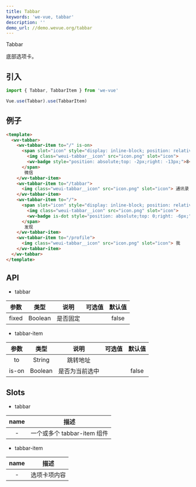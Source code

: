 ```yaml
---
title: Tabbar
keywords: 'we-vue, tabbar'
description: ''
demo_url: //demo.wevue.org/tabbar
---
```


Tabbar

底部选项卡。

## 引入

```js
import { Tabbar, TabbarItem } from 'we-vue'

Vue.use(Tabbar).use(TabbarItem)
```

## 例子

```html
<template>
  <wv-tabbar>
    <wv-tabbar-item to="/" is-on>
      <span slot="icon" style="display: inline-block; position: relative;">
        <img class="weui-tabbar__icon" src="icon.png" slot="icon">
        <wv-badge style="position: absolute;top: -2px;right: -13px;">8</wv-badge>
      </span>
       微信
    </wv-tabbar-item>
    <wv-tabbar-item to="/tabbar">
      <img class="weui-tabbar__icon" src="icon.png" slot="icon"> 通讯录
    </wv-tabbar-item>
    <wv-tabbar-item to="/">
      <span slot="icon" style="display: inline-block; position: relative;">
        <img class="weui-tabbar__icon" src="icon.png" slot="icon">
        <wv-badge is-dot style="position: absolute;top: 0;right: -6px;">8</wv-badge>
      </span>
       发现
    </wv-tabbar-item>
    <wv-tabbar-item to="/profile">
      <img class="weui-tabbar__icon" src="icon.png" slot="icon"> 我
    </wv-tabbar-item>
  </wv-tabbar>
</template>
```

## API

- tabbar

|   参数   |   类型    |   说明   | 可选值  |  默认值  |
| :----: | :-----: | :----: | :--: | :---: |
| fixed  | Boolean  |  是否固定   |      |   false    |

- tabbar-item

|   参数   |   类型    |   说明   | 可选值  |  默认值  |
| :----: | :-----: | :----: | :--: | :---: |
| to  | String  |  跳转地址   |      |       |
| is-on  | Boolean  |  是否为当前选中   |      |   false    |

## Slots

- tabbar

|   name   |   描述    |
| :----: | :-----: |
| -  | 一个或多个 tabbar-item 组件  |

- tabbar-item

|   name   |   描述    |
| :----: | :-----: |
| -  | 选项卡项内容  |
